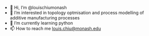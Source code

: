 - 👋 Hi, I’m @louischiumonash
- 👀 I’m interested in topology optmisation and process modelling of additive manufacturing processes
- 🌱 I’m currently learning python
- 📫 How to reach me louis.chiu@monash.edu

<!---
louischiumonash/louischiumonash is a ✨ special ✨ repository because its `README.md` (this file) appears on your GitHub profile.
You can click the Preview link to take a look at your changes.
--->
